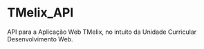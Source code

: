 # TMelix_API
API para a Aplicação Web TMelix, no intuito da Unidade Curricular Desenvolvimento Web.
